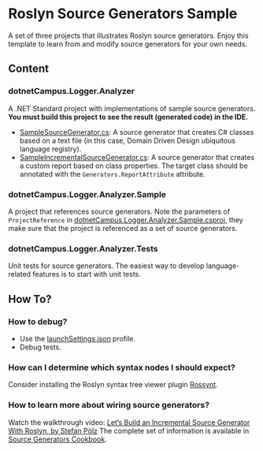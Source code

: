 # Roslyn Source Generators Sample

A set of three projects that illustrates Roslyn source generators. Enjoy this template to learn from and modify source generators for your own needs.

## Content
### dotnetCampus.Logger.Analyzer
A .NET Standard project with implementations of sample source generators.
**You must build this project to see the result (generated code) in the IDE.**

- [SampleSourceGenerator.cs](SampleSourceGenerator.cs): A source generator that creates C# classes based on a text file (in this case, Domain Driven Design ubiquitous language registry).
- [SampleIncrementalSourceGenerator.cs](SampleIncrementalSourceGenerator.cs): A source generator that creates a custom report based on class properties. The target class should be annotated with the `Generators.ReportAttribute` attribute.

### dotnetCampus.Logger.Analyzer.Sample
A project that references source generators. Note the parameters of `ProjectReference` in [dotnetCampus.Logger.Analyzer.Sample.csproj](../dotnetCampus.Logger.Analyzer.Sample/dotnetCampus.Logger.Analyzer.Sample.csproj), they make sure that the project is referenced as a set of source generators. 

### dotnetCampus.Logger.Analyzer.Tests
Unit tests for source generators. The easiest way to develop language-related features is to start with unit tests.

## How To?
### How to debug?
- Use the [launchSettings.json](Properties/launchSettings.json) profile.
- Debug tests.

### How can I determine which syntax nodes I should expect?
Consider installing the Roslyn syntax tree viewer plugin [Rossynt](https://plugins.jetbrains.com/plugin/16902-rossynt/).

### How to learn more about wiring source generators?
Watch the walkthrough video: [Let’s Build an Incremental Source Generator With Roslyn, by Stefan Pölz](https://youtu.be/azJm_Y2nbAI)
The complete set of information is available in [Source Generators Cookbook](https://github.com/dotnet/roslyn/blob/main/docs/features/source-generators.cookbook.md).